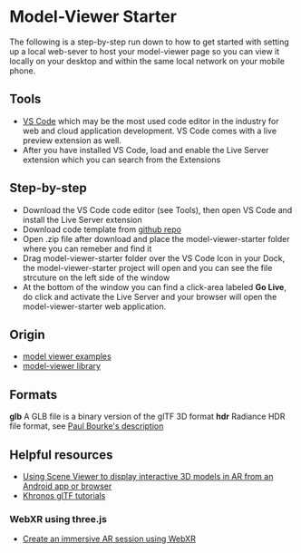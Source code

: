 # Model-Viewer Starter


The following is a step-by-step run down to how to get started with setting up a local web-sever to host your model-viewer page so you can view it locally on your desktop and within the same local network on your mobile phone.


## Tools

- [VS Code](https://code.visualstudio.com/) which may be the most used code editor in the industry for web and cloud application development. VS Code comes with a live preview extension as well.
- After you have installed VS Code, load and enable the Live Server extension which you can search from the Extensions 


## Step-by-step

- Download the VS Code code editor (see Tools), then open VS Code and install the Live Server extension
- Download code template from [github repo]()
- Open .zip file after download and place the model-viewer-starter folder where you can remeber and find it
- Drag model-viewer-starter folder over the VS Code Icon in your Dock, the model-viewer-starter project will open and you can see the file strcuture on the left side of the window
- At the bottom of the window you can find a click-area labeled __Go Live__, do click and activate the Live Server and your browser will open the model-viewer-starter web application.








## Origin
  - [model viewer examples](https://modelviewer.dev/examples/augmentedreality/)
  - [model-viewer library](https://unpkg.com/@google/model-viewer/dist/model-viewer.min.js)
  
## Formats
  __glb__ A GLB file is a binary version of the glTF 3D format 
  __hdr__ Radiance HDR file format, see [Paul Bourke's description](http://paulbourke.net/dataformats/pic/)


## Helpful resources

- [Using Scene Viewer to display interactive 3D models in AR from an Android app or browser ](https://developers.google.com/ar/develop/java/scene-viewer)
- [Khronos glTF tutorials](https://github.com/KhronosGroup/glTF-Tutorials)
  

### WebXR using three.js

- [Create an immersive AR session using WebXR](https://developers.google.com/ar/develop/webxr/hello-webxr)
